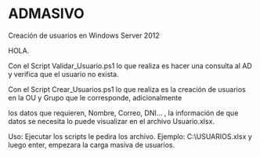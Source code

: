 # ADMASIVO
Creación de usuarios en Windows Server 2012

HOLA.

Con el Script Validar_Usuario.ps1 lo que realiza es hacer una consulta al AD y verifica que el usuario no exista.

Con el Script Crear_Usuarios.ps1 lo que realiza es la creación de usuarios en la OU y Grupo que le corresponde, adicionalmente 

los datos que requieren, Nombre, Correo, DNI… , la información de que datos se necesita lo puede visualizar en el archivo Usuario.xlsx.

Uso:
Ejecutar los scripts le pedira los archivo.
Ejemplo:
C:\USUARIOS.xlsx
y luego enter, empezara la carga masiva de usuarios.

